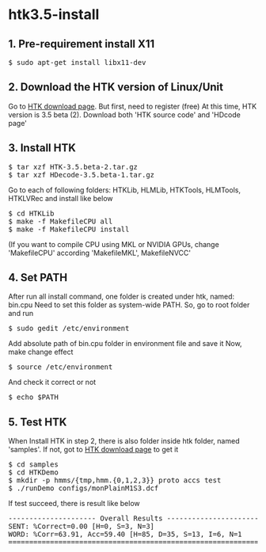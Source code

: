 # htk3.5-install

## 1. Pre-requirement install X11
<pre>
$ sudo apt-get install libx11-dev
</pre>

## 2. Download the HTK version of Linux/Unit
Go to [HTK download page](http://htk.eng.cam.ac.uk/download.shtml). But first, need to register (free)
At this time, HTK version is 3.5 beta (2).
Download both 'HTK source code' and 'HDcode page'

## 3. Install HTK
<pre>
$ tar xzf HTK-3.5.beta-2.tar.gz
$ tar xzf HDecode-3.5.beta-1.tar.gz
</pre>

Go to each of following folders: HTKLib, HLMLib, HTKTools, HLMTools, HTKLVRec and install like below
<pre>
$ cd HTKLib
$ make -f MakefileCPU all
$ make -f MakefileCPU install
</pre>
(If you want to compile CPU using MKL or NVIDIA GPUs, change 'MakefileCPU' according 'MakefileMKL', MakefileNVCC'

## 4. Set PATH
After run all install command, one folder is created under htk, named: bin.cpu
Need to set this folder as system-wide PATH. So, go to root folder and run
<pre>
$ sudo gedit /etc/environment
</pre>
Add absolute path of bin.cpu folder in environment file and save it
Now, make change effect
<pre>
$ source /etc/environment
</pre>
And check it correct or not
<pre>
$ echo $PATH
</pre>

## 5. Test HTK
When Install HTK in step 2, there is also folder inside htk folder, named 'samples'. If not, got to [HTK download page](http://htk.eng.cam.ac.uk/download.shtml) to get it
<pre>
$ cd samples
$ cd HTKDemo
$ mkdir -p hmms/{tmp,hmm.{0,1,2,3}} proto accs test
$ ./runDemo configs/monPlainM1S3.dcf
</pre>
If test succeed, there is result like below
<pre>
--------------------- Overall Results -----------------------
SENT: %Correct=0.00 [H=0, S=3, N=3]
WORD: %Corr=63.91, Acc=59.40 [H=85, D=35, S=13, I=6, N=1
=============================================================
</pre>





